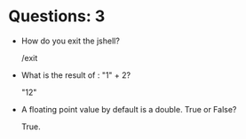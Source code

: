 # Questions: 3

- How do you exit the jshell?

    /exit

- What is the result of : "1" + 2?

    "12"

- A floating point value by default is a double. True or False?

    True.